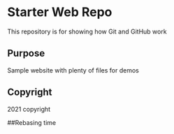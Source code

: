 # Starter Web Repo

This repository is for showing how Git and GitHub work

## Purpose

Sample website with plenty of files for demos

## Copyright
2021 copyright

##Rebasing time